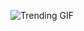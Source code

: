 
<!-- GIF_SECTION -->
![Trending GIF](https://media4.giphy.com/media/v1.Y2lkPThiYjIxNzcyMDRyZjc1cDlqOGlybGhwZHhxajl5bnU2cGlldWU4djN3dXNqdTB3cyZlcD12MV9naWZzX3NlYXJjaCZjdD1n/L1R1tvI9svkIWwpVYr/giphy.gif)
<!-- END_GIF_SECTION -->
